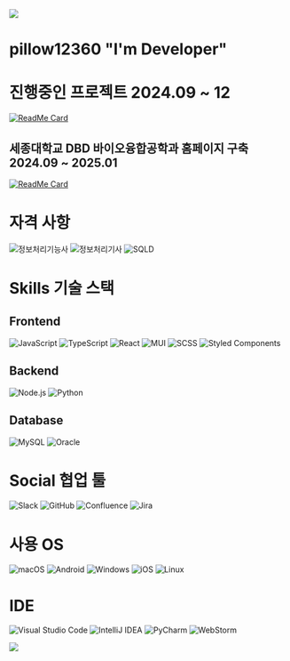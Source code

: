 <div align=left>

<img src="https://capsule-render.vercel.app/api?type=waving&color=BDBDC8&height=150&section=header" />

# pillow12360 "I'm Developer" 


# 진행중인 프로젝트 2024.09 ~ 12
[![ReadMe Card](https://github-readme-stats.vercel.app/api/pin/?username=urinaner&repo=sejong-dibb)](https://github.com/urinaner/sejong-dibb)

## 세종대학교 DBD 바이오융합공학과 홈페이지 구축 2024.09 ~ 2025.01
[![ReadMe Card](https://github-readme-stats.vercel.app/api/pin/?username=sungwon2598&repo=moya)](https://github.com/sungwon2598/moya)

# 자격 사항
![정보처리기능사](https://img.shields.io/badge/정보처리기능사-22.07-4A154B?style=for-the-badge&logo=checkmarx&logoColor=white)
![정보처리기사](https://img.shields.io/badge/정보처리기사-24.09-0052CC?style=for-the-badge&logo=checkmarx&logoColor=white)
![SQLD](https://img.shields.io/badge/SQLD-24.10-F80000?style=for-the-badge&logo=checkmarx&logoColor=white)


# Skills 기술 스택

## Frontend
![JavaScript](https://img.shields.io/badge/JavaScript-F7DF1E?style=for-the-badge&logo=JavaScript&logoColor=white)
![TypeScript](https://img.shields.io/badge/TypeScript-007ACC?style=for-the-badge&logo=typescript&logoColor=white)
![React](https://img.shields.io/badge/React-20232A?style=for-the-badge&logo=react&logoColor=61DAFB)
![MUI](https://img.shields.io/badge/MUI-007FFF?style=for-the-badge&logo=mui&logoColor=white)
![SCSS](https://img.shields.io/badge/SCSS-CC6699?style=for-the-badge&logo=sass&logoColor=white)
![Styled Components](https://img.shields.io/badge/Styled--Components-DB7093?style=for-the-badge&logo=styled-components&logoColor=white)

## Backend
![Node.js](https://img.shields.io/badge/Node.js-43853D?style=for-the-badge&logo=node.js&logoColor=white)
![Python](https://img.shields.io/badge/Python-3776AB?style=for-the-badge&logo=python&logoColor=white)

## Database
![MySQL](https://img.shields.io/badge/MySQL-00000F?style=for-the-badge&logo=mysql&logoColor=white)
![Oracle](https://img.shields.io/badge/Oracle-F80000?style=for-the-badge&logo=oracle&logoColor=white)

# Social 협업 툴
![Slack](https://img.shields.io/badge/Slack-4A154B?style=for-the-badge&logo=slack&logoColor=white)
![GitHub](https://img.shields.io/badge/GitHub-100000?style=for-the-badge&logo=github&logoColor=white)
![Confluence](https://img.shields.io/badge/Confluence-172B4D?style=for-the-badge&logo=confluence&logoColor=white)
![Jira](https://img.shields.io/badge/Jira-0052CC?style=for-the-badge&logo=jira&logoColor=white)

# 사용 OS
![macOS](https://img.shields.io/badge/mac%20os-000000?style=for-the-badge&logo=apple&logoColor=white)
![Android](https://img.shields.io/badge/Android-3DDC84?style=for-the-badge&logo=android&logoColor=white)
![Windows](https://img.shields.io/badge/Windows-0078D6?style=for-the-badge&logo=windows&logoColor=white)
![iOS](https://img.shields.io/badge/iOS-000000?style=for-the-badge&logo=ios&logoColor=white)
![Linux](https://img.shields.io/badge/Linux-FCC624?style=for-the-badge&logo=linux&logoColor=black)

# IDE

![Visual Studio Code](https://img.shields.io/badge/Visual_Studio_Code-0078D4?style=for-the-badge&logo=visual%20studio%20code&logoColor=white)
![IntelliJ IDEA](https://img.shields.io/badge/IntelliJ_IDEA-000000.svg?style=for-the-badge&logo=intellij-idea&logoColor=white)
![PyCharm](https://img.shields.io/badge/PyCharm-000000.svg?&style=for-the-badge&logo=PyCharm&logoColor=white)
![WebStorm](https://img.shields.io/badge/WebStorm-000000?style=for-the-badge&logo=WebStorm&logoColor=white)

<img src="https://capsule-render.vercel.app/api?type=waving&color=BDBDC8&height=150&section=footer" />


</div>
